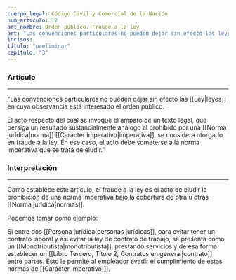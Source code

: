```yaml
---
cuerpo_legal: Código Civil y Comercial de la Nación
num_articulo: 12
art_nombre: Orden público. Fraude a la ley
art: "Las convenciones particulares no pueden dejar sin efecto las leyes en cuya observancia está interesado el orden público.  El acto respecto del cual se invoque el amparo de un texto legal, que persiga un resultado sustancialmente análogo al prohibido por una norma imperativa, se considera otorgado en fraude a la ley. En ese caso, el acto debe someterse a la norma imperativa que se trata de eludir."
incisos: 
título: "preliminar"
capítulo: "3"
---
```

### Artículo
---
"Las convenciones particulares no pueden dejar sin efecto las [[Ley|leyes]] en cuya observancia está interesado el orden público.  
  
El acto respecto del cual se invoque el amparo de un texto legal, que persiga un resultado sustancialmente análogo al prohibido por una [[Norma jurídica|norma]] [[Carácter imperativo|imperativa]], se considera otorgado en fraude a la ley. En ese caso, el acto debe someterse a la norma imperativa que se trata de eludir."

### Interpretación
---
Como establece este artículo, el fraude a la ley es el acto de eludir la prohibición de una norma imperativa bajo la cobertura de otra u otras [[Norma jurídica|normas]].

Podemos tomar como ejemplo:

Si entre dos [[Persona jurídica|personas jurídicas]], para evitar tener un contrato laboral y así evitar la ley de contrato de trabajo, se presenta como un [[Monotributista|monotributista]], prestando servicios y de esa forma establecer un [[Libro Tercero, Título 2, Contratos en general|contrato]] entre partes. Esto le permite al empleador evadir el cumplimiento de estas normas de [[Carácter imperativo|]].